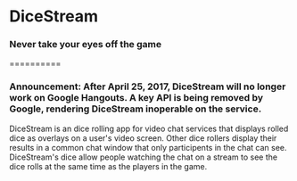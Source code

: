 # DiceStream

### Never take your eyes off the game

==========

### Announcement: After April 25, 2017, DiceStream will no longer work on Google Hangouts.  A key API is being removed by Google, rendering DiceStream inoperable on the service.

DiceStream is an dice rolling app for video chat services that displays rolled dice as overlays on a user's video screen.  Other dice rollers display their results in a common chat window that only participents in the chat can see.  DiceStream's dice allow people watching the chat on a stream to see the dice rolls at the same time as the players in the game.






